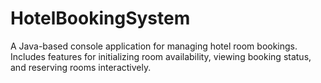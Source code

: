 # HotelBookingSystem
A Java-based console application for managing hotel room bookings. Includes features for initializing room availability, viewing booking status, and reserving rooms interactively.
